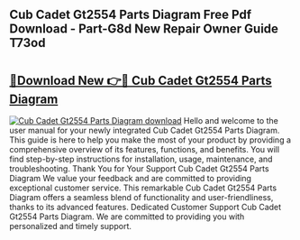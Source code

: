 ## Cub Cadet Gt2554 Parts Diagram Free Pdf Download - Part-G8d New Repair Owner Guide T73od

# <h2><a href="http://dfilgxl.blite.top/?on=Cub+Cadet+Gt2554+Parts+Diagram">🔗Download New 👉🔴 Cub Cadet Gt2554 Parts Diagram</a></h2>

[![Cub Cadet Gt2554 Parts Diagram download](https://i.imgur.com/lujVjoI.png)](http://dfilgxl.blite.top/?on=Cub+Cadet+Gt2554+Parts+Diagram)
Hello and welcome to the user manual for your newly integrated Cub Cadet Gt2554 Parts Diagram. This guide is here to help you make the most of your product by providing a comprehensive overview of its features, functions, and benefits. You will find step-by-step instructions for installation, usage, maintenance, and troubleshooting. Thank You for Your Support Cub Cadet Gt2554 Parts Diagram We value your feedback and are committed to providing exceptional customer service. This remarkable Cub Cadet Gt2554 Parts Diagram offers a seamless blend of functionality and user-friendliness, thanks to its advanced features. Dedicated Customer Support Cub Cadet Gt2554 Parts Diagram. We are committed to providing you with personalized and timely support.
